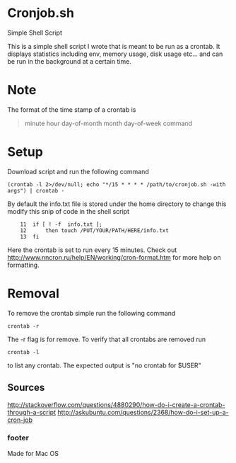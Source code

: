 # Cronjob.sh
Simple Shell Script

This is a simple shell script I wrote that is meant to be run as a crontab.
It displays statistics including env, memory usage, disk usage etc... and can be run in the background at
a certain time.

# Note
The format of the time stamp of a crontab is 
> minute hour day-of-month month day-of-week command

# Setup
Download script and run the following command
```
(crontab -l 2>/dev/null; echo "*/15 * * * * /path/to/cronjob.sh -with args") | crontab -
```
By default the info.txt file is stored under the home directory to change this modify this snip of code in the shell script
```
    11	if [ ! -f  info.txt ];
    12		then touch /PUT/YOUR/PATH/HERE/info.txt
    13	fi
```

Here the crontab is set to run every 15 minutes. 
Check out http://www.nncron.ru/help/EN/working/cron-format.htm for more help on formatting.

# Removal
To remove the crontab simple run the following command
```
crontab -r
```
The -r flag is for remove.
To verify that all crontabs are removed run
```
crontab -l
```
to list any crontab. The expected output is "no crontab for $USER"

## Sources
http://stackoverflow.com/questions/4880290/how-do-i-create-a-crontab-through-a-script
http://askubuntu.com/questions/2368/how-do-i-set-up-a-cron-job

### footer
Made for Mac OS
